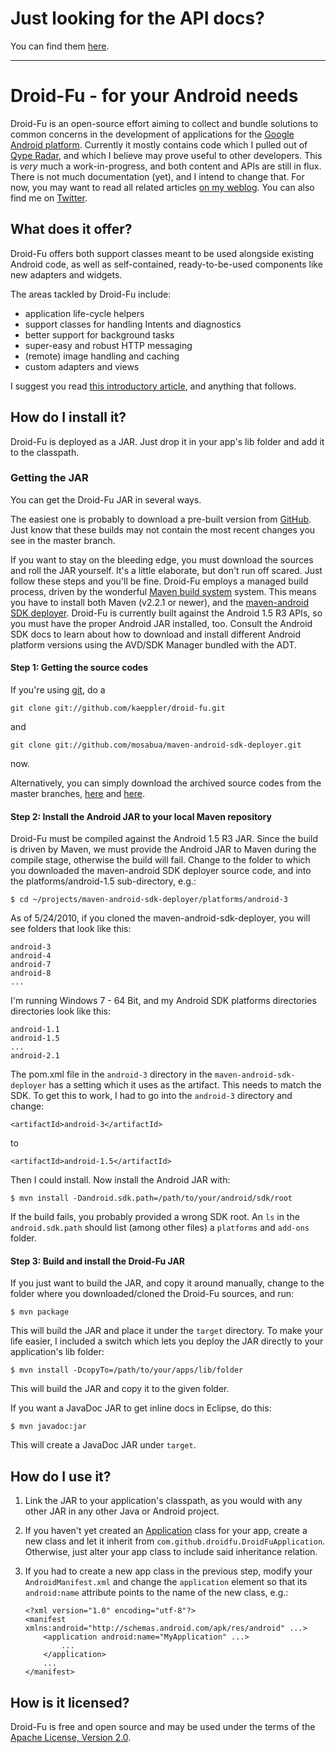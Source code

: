 # Just looking for the API docs?

You can find them [here](http://kaeppler.github.com/droid-fu).

---

# Droid-Fu - for your Android needs

Droid-Fu is an open-source effort aiming to collect and bundle solutions to common concerns in the development of applications for the [Google Android platform](http://developer.android.com/index.html). Currently it mostly contains code which I pulled out of [Qype Radar](http://www.qype.co.uk/go-mobile), and which I believe may prove useful to other developers. This is _very_ much a work-in-progress, and both content and APIs are still in flux. There is not much documentation (yet), and I intend to change that. For now, you may want to read all related articles [on my weblog](http://en.wordpress.com/tag/droid-fu/). You can also find me on [Twitter](http://twitter.com/twoofour).

## What does it offer?

Droid-Fu offers both support classes meant to be used alongside existing Android code, as well as self-contained, ready-to-be-used components like new adapters and widgets.

The areas tackled by Droid-Fu include:

  * application life-cycle helpers
  * support classes for handling Intents and diagnostics
  * better support for background tasks
  * super-easy and robust HTTP messaging
  * (remote) image handling and caching
  * custom adapters and views

I suggest you read [this introductory article](http://brainflush.wordpress.com/2009/11/16/introducing-droid-fu-for-android-betteractivity-betterservice-and-betterasynctask/), and anything that follows.

## How do I install it?

Droid-Fu is deployed as a JAR. Just drop it in your app's lib folder and add it to the classpath.

### Getting the JAR

You can get the Droid-Fu JAR in several ways.

The easiest one is probably to download a pre-built version from [GitHub](http://github.com/kaeppler/droid-fu/downloads). Just know that these builds may not contain the most recent changes you see in the master branch.

If you want to stay on the bleeding edge, you must download the sources and roll the JAR yourself. It's a little elaborate, but don't run off scared. Just follow these steps and you'll be fine. Droid-Fu employs a managed build process, driven by the wonderful [Maven build system](http://maven.apache.org) system. This means you have to install both Maven (v2.2.1 or newer), and the [maven-android SDK deployer](http://github.com/mosabua/maven-android-sdk-deployer). Droid-Fu is currently built against the Android 1.5 R3 APIs, so you must have the proper Android JAR installed, too. Consult the Android SDK docs to learn about how to download and install different Android platform versions using the AVD/SDK Manager bundled with the ADT.

#### Step 1: Getting the source codes

If you're using [git](http://www.git-scm.com), do a 

    git clone git://github.com/kaeppler/droid-fu.git

and

    git clone git://github.com/mosabua/maven-android-sdk-deployer.git

now.

Alternatively, you can simply download the archived source codes from the master branches, [here](http://github.com/kaeppler/droid-fu/archives/master) and [here](http://github.com/mosabua/maven-android-sdk-deployer/archives/master).

#### Step 2: Install the Android JAR to your local Maven repository

Droid-Fu must be compiled against the Android 1.5 R3 JAR. Since the build is driven by Maven, we must provide the Android JAR to Maven during the compile stage, otherwise the build will fail. Change to the folder to which you downloaded the maven-android SDK deployer source code, and into the platforms/android-1.5 sub-directory, e.g.:

    $ cd ~/projects/maven-android-sdk-deployer/platforms/android-3

As of 5/24/2010, if you cloned the maven-android-sdk-deployer, you will see folders that look like this: 
	
	android-3
	android-4
	android-7
	android-8
	...

I'm running Windows 7 - 64 Bit, and my Android SDK platforms directories directories look like this: 

	android-1.1
	android-1.5
	...
	android-2.1

The pom.xml file in the `android-3` directory in the `maven-android-sdk-deployer` has a setting which it uses as the artifact. This needs to match the SDK. To get this to work, I had to go into the `android-3` directory and change: 
	
	<artifactId>android-3</artifactId>

to 

	<artifactId>android-1.5</artifactId>
	
Then I could install. Now install the Android JAR with:

    $ mvn install -Dandroid.sdk.path=/path/to/your/android/sdk/root

If the build fails, you probably provided a wrong SDK root. An `ls` in the `android.sdk.path` should list (among other files) a `platforms` and `add-ons` folder.

#### Step 3: Build and install the Droid-Fu JAR

If you just want to build the JAR, and copy it around manually, change to the folder where you downloaded/cloned the Droid-Fu sources, and run:

    $ mvn package

This will build the JAR and place it under the `target` directory. To make your life easier, I included a switch which lets you deploy the JAR directly to your application's lib folder:

    $ mvn install -DcopyTo=/path/to/your/apps/lib/folder

This will build the JAR and copy it to the given folder.

If you want a JavaDoc JAR to get inline docs in Eclipse, do this:

    $ mvn javadoc:jar

This will create a JavaDoc JAR under `target`.

## How do I use it?

1.  Link the JAR to your application's classpath, as you would with any other JAR in any other Java or Android project.

1.  If you haven't yet created an [Application](file:///home/matthias/devel/frameworks/android-sdk/docs/reference/android/app/Application.html) class for your app, create a new class and let it inherit from `com.github.droidfu.DroidFuApplication`. Otherwise, just alter your app class to include said inheritance relation.

1.  If you had to create a new app class in the previous step, modify your `AndroidManifest.xml` and change the `application` element so that its `android:name` attribute points to the name of the new class, e.g.:

        <?xml version="1.0" encoding="utf-8"?>
        <manifest xmlns:android="http://schemas.android.com/apk/res/android" ...>
            <application android:name="MyApplication" ...>
                ...
            </application>
            ...
        </manifest>

## How is it licensed?

Droid-Fu is free and open source and may be used under the terms of the [Apache License, Version 2.0](http://www.apache.org/licenses/LICENSE-2.0).

